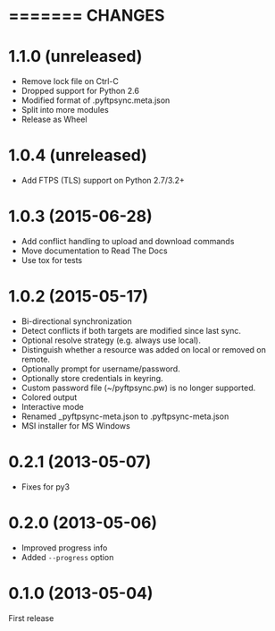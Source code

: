 =======
CHANGES
=======

1.1.0 (unreleased)
==================
- Remove lock file on Ctrl-C
- Dropped support for Python 2.6
- Modified format of .pyftpsync.meta.json
- Split into more modules
- Release as Wheel

1.0.4 (unreleased)
==================
- Add FTPS (TLS) support on Python 2.7/3.2+

1.0.3 (2015-06-28)
==================
- Add conflict handling to upload and download commands
- Move documentation to Read The Docs
- Use tox for tests

1.0.2 (2015-05-17)
==================
- Bi-directional synchronization
- Detect conflicts if both targets are modified since last sync.
- Optional resolve strategy (e.g. always use local).
- Distinguish whether a resource was added on local or removed on remote.
- Optionally prompt for username/password.
- Optionally store credentials in keyring.
- Custom password file (~/pyftpsync.pw) is no longer supported.
- Colored output
- Interactive mode
- Renamed _pyftpsync-meta.json to .pyftpsync-meta.json
- MSI installer for MS Windows

0.2.1 (2013-05-07)
==================
- Fixes for py3

0.2.0 (2013-05-06)
==================
- Improved progress info
- Added `--progress` option

0.1.0 (2013-05-04)
==================
First release
